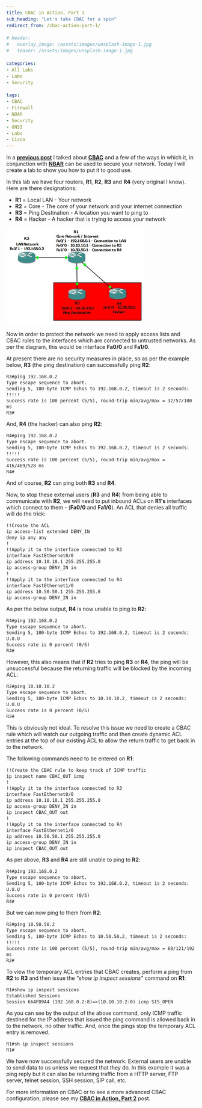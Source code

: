 ```yaml
---
title: CBAC in Action, Part 1
sub_heading: "Let's take CBAC for a spin"
redirect_from: /cbac-action-part-1/

# header:
#   overlay_image: /assets/images/unsplash-image-1.jpg
#   teaser: /assets/images/unsplash-image-1.jpg

categories:
- All Labs
- Labs
- Security

tags:
- CBAC
- Firewall
- NBAR
- Security
- GNS3
- Labs
- Cisco
---
```

In a **[previous post](/cbac-firewall/)** I talked about [**CBAC**](/tags/#cbac) and a few of the ways in which it, in conjunction with **[NBAR](/tags/#nbar)** can be used to secure your network. Today I will create a lab to show you how to put it to good use.

In this lab we have four routers, **R1**, **R2**, **R3** and **R4** (very original I know). Here are there designations:

*   **R1** = Local LAN - Your network
*   **R2** = Core - The core of your network and your internet connection
*   **R3** = Ping Destination - A location you want to ping to
*   **R4** = Hacker - A hacker that is trying to access your network

[![topology](/assets/2015/02/a04.jpg)](/assets/2015/02/a04.jpg)

Now in order to protect the network we need to apply access lists and CBAC rules to the interfaces which are connected to untrusted networks. As per the diagram, this would be interface **Fa0/0** and **Fa1/0**.

At present there are no security measures in place, so as per the example below, **R3** (the ping destination) can successfully ping **R2**:

```
R3#ping 192.168.0.2
Type escape sequence to abort.
Sending 5, 100-byte ICMP Echos to 192.168.0.2, timeout is 2 seconds:
!!!!!
Success rate is 100 percent (5/5), round-trip min/avg/max = 32/57/100 ms
R3#
```

And, **R4** (the hacker) can also ping **R2**:

```
R4#ping 192.168.0.2
Type escape sequence to abort.
Sending 5, 100-byte ICMP Echos to 192.168.0.2, timeout is 2 seconds:
!!!!!
Success rate is 100 percent (5/5), round-trip min/avg/max = 416/469/528 ms
R4#
```

And of course, **R2** can ping both **R3** and **R4**.

Now, to stop these external users (**R3** and **R4**) from being able to communicate with **R2**, we will need to put inbound ACLs on **R1's** interfaces which connect to them - (**Fa0/0** and **Fa1/0**). An ACL that denies all traffic will do the trick:

```
!!Create the ACL
ip access-list extended DENY_IN
deny ip any any
!
!!Apply it to the interface connected to R3
interface FastEthernet0/0
ip address 10.10.10.1 255.255.255.0
ip access-group DENY_IN in
!
!!Apply it to the interface connected to R4
interface FastEthernet1/0
ip address 10.50.50.1 255.255.255.0
ip access-group DENY_IN in
```

As per the below output, **R4** is now unable to ping to **R2**:

```
R4#ping 192.168.0.2
Type escape sequence to abort.
Sending 5, 100-byte ICMP Echos to 192.168.0.2, timeout is 2 seconds:
U.U.U
Success rate is 0 percent (0/5)
R4#
```
However, this also means that if **R2** tries to ping **R3** or **R4**, the ping will be unsuccessful because the returning traffic will be blocked by the incoming ACL:

```
R2#ping 10.10.10.2
Type escape sequence to abort.
Sending 5, 100-byte ICMP Echos to 10.10.10.2, timeout is 2 seconds:
U.U.U
Success rate is 0 percent (0/5)
R2#
```

This is obviously not ideal. To resolve this issue we need to create a CBAC rule which will watch our outgoing traffic and then create dynamic ACL entries at the top of our existing ACL to allow the return traffic to get back in to the network.

The following commands need to be entered on **R1**:

```
!!Create the CBAC rule to keep track of ICMP traffic
ip inspect name CBAC_OUT icmp
!
!!Apply it to the interface connected to R3
interface FastEthernet0/0
ip address 10.10.10.1 255.255.255.0
ip access-group DENY_IN in
ip inspect CBAC_OUT out
!
!!Apply it to the interface connected to R4
interface FastEthernet1/0
ip address 10.50.50.1 255.255.255.0
ip access-group DENY_IN in
ip inspect CBAC_OUT out
```

As per above, **R3** and **R4** are still unable to ping to **R2**:

```
R4#ping 192.168.0.2
Type escape sequence to abort.
Sending 5, 100-byte ICMP Echos to 192.168.0.2, timeout is 2 seconds:
U.U.U
Success rate is 0 percent (0/5)
R4#
```

But we can now ping to them from **R2**:

```
R2#ping 10.50.50.2
Type escape sequence to abort.
Sending 5, 100-byte ICMP Echos to 10.50.50.2, timeout is 2 seconds:
!!!!!
Success rate is 100 percent (5/5), round-trip min/avg/max = 68/121/192 ms
R2#
```

To view the temporary ACL entries that CBAC creates, perform a ping from **R2** to **R3** and then issue the _"show ip inspect sessions"_ command on **R1**:

```
R1#show ip inspect sessions
Established Sessions
Session 664FD9A4 (192.168.0.2:8)=>(10.10.10.2:0) icmp SIS_OPEN
```

As you can see by the output of the above command, only ICMP traffic destined for the IP address that issued the ping command is allowed back in to the network, no other traffic. And, once the pings stop the temporary ACL entry is removed.

```
R1#sh ip inspect sessions
R1#
```

We have now successfully secured the network. External users are unable to send data to us unless we request that they do. In this example it was a ping reply but it can also be returning traffic from a HTTP server, FTP server, telnet session, SSH session, SIP call, etc.

For more information on CBAC or to see a more advanced CBAC configuration, please see my [**CBAC in Action, Part 2**](/cbac-action-part-2/) post.